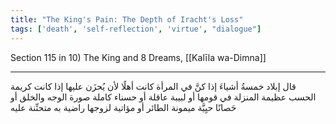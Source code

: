 ```yaml
---
title: "The King's Pain: The Depth of Iracht's Loss"
tags: ['death', 'self-reflection', 'virtue', "dialogue"]
---
```


 Section 115 in 10) The King and 8 Dreams, [[Kalīla wa-Dimna]]

---
قال إبلاد خمسةُ أشياءَ إذا كنَّ في المرأة كانت أهلًا لأن يُحزَن عليها إذا كانت كريمة الحسب عظيمة المنزلة في قومها أو لبيبة عاقلة أو حسناء كاملة صورة الوجه والخلق أو حَصانًا حيِيَّة ميمونة الطائر أو مؤاتية لزوجها راضية به متحنِّنة عليه
